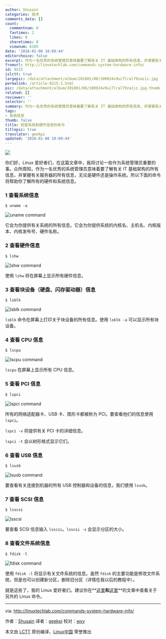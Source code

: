 ```yaml
---
author: Shusain
categories: 技术
comments_data: []
count:
  commentnum: 0
  favtimes: 2
  likes: 0
  sharetimes: 0
  viewnum: 6105
date: '2018-01-08 10:09:44'
editorchoice: false
excerpt: 作为一名优秀的系统管理员意味着要了解有关 IT 基础架构的所有信息，并掌握有关服务器的所有信息，无论是硬件还是操作系统。
fromurl: http://linuxtechlab.com/commands-system-hardware-info/
id: 9215
islctt: true
largepic: /data/attachment/album/201801/08/100924v9ui7lral79zaziz.jpg
permalink: /article-9215-1.html
pic: /data/attachment/album/201801/08/100924v9ui7lral79zaziz.jpg.thumb.jpg
related: []
reviewer: ''
selector: ''
summary: 作为一名优秀的系统管理员意味着要了解有关 IT 基础架构的所有信息，并掌握有关服务器的所有信息，无论是硬件还是操作系统。
tags:
- 系统信息
thumb: false
title: 检查系统和硬件信息的命令
titlepic: true
translator: geekpi
updated: '2018-01-08 10:09:44'
---
```


![](/data/attachment/album/201801/08/100924v9ui7lral79zaziz.jpg)


你们好，Linux 爱好者们，在这篇文章中，我将讨论一些作为系统管理员重要的事。众所周知，作为一名优秀的系统管理员意味着要了解有关 IT 基础架构的所有信息，并掌握有关服务器的所有信息，无论是硬件还是操作系统。所以下面的命令将帮助你了解所有的硬件和系统信息。


### 1 查看系统信息



```
$ uname -a

```

![uname command](/data/attachment/album/201801/08/100946of4gipgbfvcc3gcb.jpg)


它会为你提供有关系统的所有信息。它会为你提供系统的内核名、主机名、内核版本、内核发布号、硬件名称。


### 2 查看硬件信息



```
$ lshw

```

![lshw command](/data/attachment/album/201801/08/100947q65dzsiidi78g6sh.jpg)


使用 `lshw` 将在屏幕上显示所有硬件信息。


### 3 查看块设备（硬盘、闪存驱动器）信息



```
$ lsblk

```

![lsblk command](/data/attachment/album/201801/08/100951k94z45tqlozrry8i.jpg)


`lsblk` 命令在屏幕上打印关于块设备的所有信息。使用 `lsblk -a` 可以显示所有块设备。


### 4 查看 CPU 信息



```
$ lscpu

```

![lscpu command](/data/attachment/album/201801/08/100951v1o9tzdocixcool9.jpg)


`lscpu` 在屏幕上显示所有 CPU 信息。


### 5 查看 PCI 信息



```
$ lspci

```

![lspci command](/data/attachment/album/201801/08/100952ks8trrw7t8aimq8p.jpg)


所有的网络适配器卡、USB 卡、图形卡都被称为 PCI。要查看他们的信息使用 `lspci`。


`lspci -v` 将提供有关 PCI 卡的详细信息。


`lspci -t` 会以树形格式显示它们。


### 6 查看 USB 信息



```
$ lsusb

```

![lsusb command](/data/attachment/album/201801/08/100952jore9do6bt6be092.jpg)


要查看有关连接到机器的所有 USB 控制器和设备的信息，我们使用 `lsusb`。


### 7 查看 SCSI 信息



```
$ lsscsi

```

![lsscsi](/data/attachment/album/201801/08/100953ovgnd7ddx44jnkd5.jpg)


要查看 SCSI 信息输入 `lsscsi`。`lsscsi -s` 会显示分区的大小。


### 8 查看文件系统信息



```
$ fdisk -l

```

![fdisk command](/data/attachment/album/201801/08/100954lypamuriztm6um06.jpg)


使用 `fdisk -l` 将显示有关文件系统的信息。虽然 `fdisk` 的主要功能是修改文件系统，但是也可以创建新分区，删除旧分区（详情在我以后的教程中）。


就是这些了，我的 Linux 爱好者们。建议你在**[这里](http://linuxtechlab.com/linux-commands-beginners-part-1/)**和**[这里](http://linuxtechlab.com/linux-commands-beginners-part-2/)**的文章中查看关于另外的 Linux 命令。




---


via: <http://linuxtechlab.com/commands-system-hardware-info/>


作者：[Shusain](http://linuxtechlab.com/author/shsuain/) 译者：[geekpi](https://github.com/geekpi) 校对：[wxy](https://github.com/wxy)


本文由 [LCTT](https://github.com/LCTT/TranslateProject) 原创编译，[Linux中国](https://linux.cn/) 荣誉推出